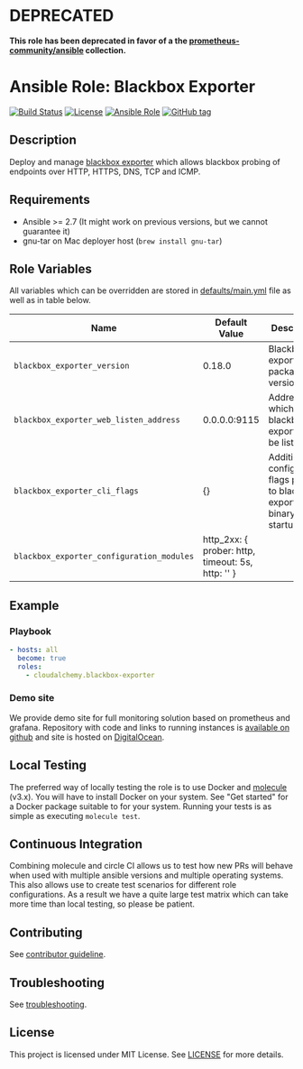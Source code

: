 # DEPRECATED

**This role has been deprecated in favor of a the [prometheus-community/ansible](https://github.com/prometheus-community/ansible) collection.**

# Ansible Role: Blackbox Exporter

[![Build Status](https://travis-ci.org/cloudalchemy/ansible-blackbox-exporter.svg?branch=master)](https://travis-ci.org/cloudalchemy/ansible-blackbox-exporter)
[![License](https://img.shields.io/badge/license-MIT%20License-brightgreen.svg)](https://opensource.org/licenses/MIT)
[![Ansible Role](https://img.shields.io/badge/ansible%20role-cloudalchemy.blackbox_exporter-blue.svg)](https://galaxy.ansible.com/cloudalchemy/blackbox-exporter/)
[![GitHub tag](https://img.shields.io/github/tag/cloudalchemy/ansible-blackbox-exporter.svg)](https://github.com/cloudalchemy/ansible-blackbox-exporter/tags)

## Description

Deploy and manage [blackbox exporter](https://github.com/prometheus/blackbox_exporter) which allows blackbox probing of endpoints over HTTP, HTTPS, DNS, TCP and ICMP.

## Requirements

- Ansible >= 2.7 (It might work on previous versions, but we cannot guarantee it)
- gnu-tar on Mac deployer host (`brew install gnu-tar`)

## Role Variables

All variables which can be overridden are stored in [defaults/main.yml](defaults/main.yml) file as well as in table below.

| Name           | Default Value | Description                        |
| -------------- | ------------- | -----------------------------------|
| `blackbox_exporter_version` | 0.18.0 | Blackbox exporter package version |
| `blackbox_exporter_web_listen_address` | 0.0.0.0:9115 | Address on which blackbox exporter will be listening |
| `blackbox_exporter_cli_flags` | {} | Additional configuration flags passed to blackbox exporter binary at startup |
| `blackbox_exporter_configuration_modules` | http_2xx: { prober: http, timeout: 5s, http: '' } | |

## Example

### Playbook

```yaml
- hosts: all
  become: true
  roles:
    - cloudalchemy.blackbox-exporter
```

### Demo site

We provide demo site for full monitoring solution based on prometheus and grafana. Repository with code and links to running instances is [available on github](https://github.com/cloudalchemy/demo-site) and site is hosted on [DigitalOcean](https://digitalocean.com).

## Local Testing

The preferred way of locally testing the role is to use Docker and [molecule](https://github.com/ansible-community/molecule) (v3.x). You will have to install Docker on your system. See "Get started" for a Docker package suitable to for your system. Running your tests is as simple as executing `molecule test`.

## Continuous Integration

Combining molecule and circle CI allows us to test how new PRs will behave when used with multiple ansible versions and multiple operating systems. This also allows use to create test scenarios for different role configurations. As a result we have a quite large test matrix which can take more time than local testing, so please be patient.

## Contributing

See [contributor guideline](CONTRIBUTING.md).

## Troubleshooting

See [troubleshooting](TROUBLESHOOTING.md).

## License

This project is licensed under MIT License. See [LICENSE](/LICENSE) for more details.
